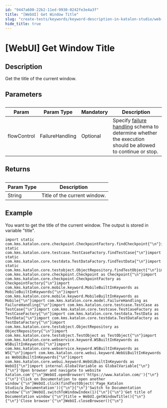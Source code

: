 ```yaml
---
id: "9447a600-22b2-11ed-9930-0242fe3e4a3f"
title: "[WebUI] Get Window Title"
slug: "create-tests/keywords/keyword-description-in-katalon-studio/web-ui-keywords/webui-get-window-title"
hide_title: true
---
```


# <a id="id_0" class="anchor_top_offset"/><a id="ariaid-title1" class="anchor_top_offset"/>[WebUI] Get Window Title


## <a id="id_0__id_1" class="anchor_top_offset"/>Description  

              
<p xmlns="http://www.w3.org/1999/xhtml" className="p">Get the title of the current window.</p> 
      

## <a id="id_0__id_2" class="anchor_top_offset"/>Parameters  

              
<table xmlns="http://www.w3.org/1999/xhtml" className="table anchor_top_offset" id="id_0__d01a129c-3450-4450-be05-4f20bb4e4b41"><caption /><thead className="thead"><tr className><th className="entry anchor_top_offset" id="id_0__d01a129c-3450-4450-be05-4f20bb4e4b41__entry__1">Param</th><th className="entry anchor_top_offset" id="id_0__d01a129c-3450-4450-be05-4f20bb4e4b41__entry__2">Param Type</th><th className="entry anchor_top_offset" id="id_0__d01a129c-3450-4450-be05-4f20bb4e4b41__entry__3">Mandatory</th><th className="entry anchor_top_offset" id="id_0__d01a129c-3450-4450-be05-4f20bb4e4b41__entry__4">Description</th></tr></thead><tbody className="tbody"><tr className><td className="entry" headers="id_0__d01a129c-3450-4450-be05-4f20bb4e4b41__entry__1 id_0__d01a129c-3450-4450-be05-4f20bb4e4b41__entry__2 id_0__d01a129c-3450-4450-be05-4f20bb4e4b41__entry__3 id_0__d01a129c-3450-4450-be05-4f20bb4e4b41__entry__4 ">flowControl</td><td className="entry" headers="id_0__d01a129c-3450-4450-be05-4f20bb4e4b41__entry__1 id_0__d01a129c-3450-4450-be05-4f20bb4e4b41__entry__2 id_0__d01a129c-3450-4450-be05-4f20bb4e4b41__entry__3 id_0__d01a129c-3450-4450-be05-4f20bb4e4b41__entry__4 ">FailureHandling</td><td className="entry" headers="id_0__d01a129c-3450-4450-be05-4f20bb4e4b41__entry__1 id_0__d01a129c-3450-4450-be05-4f20bb4e4b41__entry__2 id_0__d01a129c-3450-4450-be05-4f20bb4e4b41__entry__3 id_0__d01a129c-3450-4450-be05-4f20bb4e4b41__entry__4 ">Optional</td><td className="entry" headers="id_0__d01a129c-3450-4450-be05-4f20bb4e4b41__entry__1 id_0__d01a129c-3450-4450-be05-4f20bb4e4b41__entry__2 id_0__d01a129c-3450-4450-be05-4f20bb4e4b41__entry__3 id_0__d01a129c-3450-4450-be05-4f20bb4e4b41__entry__4 ">Specify <a className="xref" href="/docs/maintain/configure-failure-handling-settings-in-katalon-studio">failure handling</a> schema to         determine whether the execution should be allowed to continue or         stop.</td></tr></tbody></table> 
      

## <a id="id_0__id_3" class="anchor_top_offset"/>Returns

              
<table xmlns="http://www.w3.org/1999/xhtml" className="table anchor_top_offset" id="id_0__ed598ac9-b0a1-4f94-8209-3739feb6d37d"><caption /><thead className="thead"><tr className><th className="entry anchor_top_offset" id="id_0__ed598ac9-b0a1-4f94-8209-3739feb6d37d__entry__1">Param Type</th><th className="entry anchor_top_offset" id="id_0__ed598ac9-b0a1-4f94-8209-3739feb6d37d__entry__2">Description</th></tr></thead><tbody className="tbody"><tr className><td className="entry" headers="id_0__ed598ac9-b0a1-4f94-8209-3739feb6d37d__entry__1 id_0__ed598ac9-b0a1-4f94-8209-3739feb6d37d__entry__2 ">String</td><td className="entry" headers="id_0__ed598ac9-b0a1-4f94-8209-3739feb6d37d__entry__1 id_0__ed598ac9-b0a1-4f94-8209-3739feb6d37d__entry__2 ">Title of the current window.</td></tr></tbody></table> 
      

## <a id="id_0__id_4" class="anchor_top_offset"/>Example 

              
<p xmlns="http://www.w3.org/1999/xhtml" className="p">You want to get the title of the current window. The output is   stored in variable "title".</p> 
              
<pre xmlns="http://www.w3.org/1999/xhtml" className="pre codeblock"><code>import static com.kms.katalon.core.checkpoint.CheckpointFactory.findCheckpoint{"\n"}import static com.kms.katalon.core.testcase.TestCaseFactory.findTestCase{"\n"}import static com.kms.katalon.core.testdata.TestDataFactory.findTestData{"\n"}import static com.kms.katalon.core.testobject.ObjectRepository.findTestObject{"\n"}import com.kms.katalon.core.checkpoint.Checkpoint as Checkpoint{"\n"}import com.kms.katalon.core.checkpoint.CheckpointFactory as CheckpointFactory{"\n"}import com.kms.katalon.core.mobile.keyword.MobileBuiltInKeywords as MobileBuiltInKeywords{"\n"}import com.kms.katalon.core.mobile.keyword.MobileBuiltInKeywords as Mobile{"\n"}import com.kms.katalon.core.model.FailureHandling as FailureHandling{"\n"}import com.kms.katalon.core.testcase.TestCase as TestCase{"\n"}import com.kms.katalon.core.testcase.TestCaseFactory as TestCaseFactory{"\n"}import com.kms.katalon.core.testdata.TestData as TestData{"\n"}import com.kms.katalon.core.testdata.TestDataFactory as TestDataFactory{"\n"}import com.kms.katalon.core.testobject.ObjectRepository as ObjectRepository{"\n"}import com.kms.katalon.core.testobject.TestObject as TestObject{"\n"}import com.kms.katalon.core.webservice.keyword.WSBuiltInKeywords as WSBuiltInKeywords{"\n"}import com.kms.katalon.core.webservice.keyword.WSBuiltInKeywords as WS{"\n"}import com.kms.katalon.core.webui.keyword.WebUiBuiltInKeywords as WebUiBuiltInKeywords{"\n"}import com.kms.katalon.core.webui.keyword.WebUiBuiltInKeywords as WebUI{"\n"}import internal.GlobalVariable as GlobalVariable{"\n"}{"\n"}'Open browser and navigate to website katalon.com'{"\n"}WebUI.openBrowser('https://www.katalon.com/'){"\n"}{"\n"}'Click on Documentation to open another window'{"\n"}WebUI.click(findTestObject('Page_Katalon Studio/a_Documentation')){"\n"}{"\n"}'Switch to Documentation window'{"\n"}WebUI.switchToWindowIndex(1){"\n"}{"\n"}'Get title of Documentation window'{"\n"}title = WebUI.getWindowTitle(){"\n"}{"\n"}'Close browser'{"\n"}WebUI.closeBrowser(){"\n"}</code></pre> 
            
